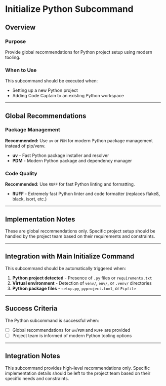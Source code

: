 # Initialize Python Subcommand

## Overview

### Purpose

Provide global recommendations for Python project setup using modern tooling.

### When to Use

This subcommand should be executed when:
- Setting up a new Python project
- Adding Code Captain to an existing Python workspace

---

## Global Recommendations

### Package Management

**Recommended:** Use `uv` or `PDM` for modern Python package management instead of pip/venv.

- **uv** - Fast Python package installer and resolver
- **PDM** - Modern Python package and dependency manager

### Code Quality

**Recommended:** Use `RUFF` for fast Python linting and formatting.

- **RUFF** - Extremely fast Python linter and code formatter (replaces flake8, black, isort, etc.)

---

## Implementation Notes

These are global recommendations only. Specific project setup should be handled by the project team based on their requirements and constraints.

---

## Integration with Main Initialize Command

This subcommand should be automatically triggered when:

1. **Python project detected** - Presence of `.py` files or `requirements.txt`
2. **Virtual environment** - Detection of `venv/`, `env/`, or `.venv/` directories
3. **Python package files** - `setup.py`, `pyproject.toml`, or `Pipfile`


---

## Success Criteria

The Python subcommand is successful when:

- [ ] Global recommendations for `uv`/`PDM` and `RUFF` are provided
- [ ] Project team is informed of modern Python tooling options

---

## Integration Notes

This subcommand provides high-level recommendations only. Specific implementation details should be left to the project team based on their specific needs and constraints.